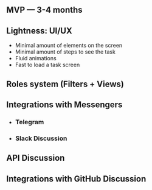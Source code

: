 ## MVP — 3-4 months

## Lightness: UI/UX

- Minimal amount of elements on the screen
- Minimal amount of steps to see the task
- Fluid animations
- Fast to load a task screen

## Roles system (Filters + Views)

## Integrations with Messengers

- ### Telegram
- ### Slack **Discussion**

## API **Discussion**

## Integrations with GitHub **Discussion**
